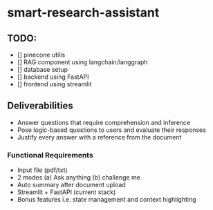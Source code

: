 # smart-research-assistant

## TODO:
- [] pinecone utilis
- [] RAG component using langchain/langgraph
- [] database setup
- [] backend using FastAPI
- [] frontend using streamlit
## Deliverabilities
- Answer questions that require comprehension and inference
- Pose logic-based questions to users and evaluate their responses
- Justify every answer with a reference from the document
### Functional Requirements
- Input file (pdf/txt)
- 2 modes (a) Ask anything (b) challenge me
- Auto summary after document upload
- Streamlit + FastAPI (current stack)
- Bonus features i.e. state management and context highlighting